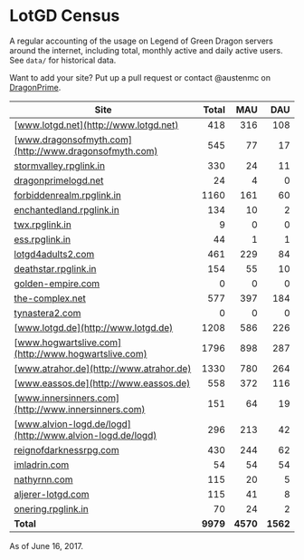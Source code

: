 # LotGD Census
A regular accounting of the usage on Legend of Green Dragon servers around the internet, including total, monthly active and daily active users. See `data/` for historical data.

Want to add your site? Put up a pull request or contact @austenmc on [DragonPrime](http://dragonprime.net).


Site | Total | MAU | DAU
--- | ---:| ---:| ---:
[www.lotgd.net](http://www.lotgd.net)|418|316|108
[www.dragonsofmyth.com](http://www.dragonsofmyth.com)|545|77|17
[stormvalley.rpglink.in](http://stormvalley.rpglink.in)|330|24|11
[dragonprimelogd.net](http://dragonprimelogd.net)|24|4|0
[forbiddenrealm.rpglink.in](http://forbiddenrealm.rpglink.in)|1160|161|60
[enchantedland.rpglink.in](http://enchantedland.rpglink.in)|134|10|2
[twx.rpglink.in](http://twx.rpglink.in)|9|0|0
[ess.rpglink.in](http://ess.rpglink.in)|44|1|1
[lotgd4adults2.com](http://lotgd4adults2.com)|461|229|84
[deathstar.rpglink.in](http://deathstar.rpglink.in)|154|55|10
[golden-empire.com](http://golden-empire.com)|0|0|0
[the-complex.net](http://the-complex.net)|577|397|184
[tynastera2.com](http://tynastera2.com)|0|0|0
[www.lotgd.de](http://www.lotgd.de)|1208|586|226
[www.hogwartslive.com](http://www.hogwartslive.com)|1796|898|287
[www.atrahor.de](http://www.atrahor.de)|1330|780|264
[www.eassos.de](http://www.eassos.de)|558|372|116
[www.innersinners.com](http://www.innersinners.com)|151|64|19
[www.alvion-logd.de/logd](http://www.alvion-logd.de/logd)|296|213|42
[reignofdarknessrpg.com](http://reignofdarknessrpg.com)|430|244|62
[imladrin.com](http://imladrin.com)|54|54|54
[nathyrnn.com](http://nathyrnn.com)|115|20|5
[aljerer-lotgd.com](http://aljerer-lotgd.com)|115|41|8
[onering.rpglink.in](http://onering.rpglink.in)|70|24|2
**Total**|**9979**|**4570**|**1562**

As of June 16, 2017.
